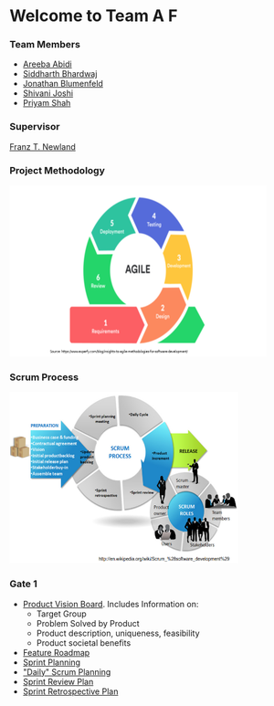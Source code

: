 # Welcome to Team A F

### Team Members
* [Areeba Abidi](https://eclass.yorku.ca/eclass/user/view.php?id=31348&course=6123)
* [Siddharth Bhardwaj](https://eclass.yorku.ca/eclass/user/view.php?id=23776&course=6123)
* [Jonathan Blumenfeld](https://eclass.yorku.ca/eclass/user/view.php?id=38821&course=6123)
* [Shivani Joshi](https://eclass.yorku.ca/eclass/user/view.php?id=22345&course=6123)
* [Priyam Shah](https://eclass.yorku.ca/eclass/user/view.php?id=39145&course=6123)

### Supervisor
[Franz T. Newland](https://eclass.yorku.ca/eclass/user/view.php?id=8056&course=6123)

### Project Methodology
<img src="images/im2.png" alt=" " class="inline" width="450" height="300"/>


### Scrum Process
<img src="images/im3.png" alt=" " class="inline" width="400" height="300"/>

### Gate 1
* [Product Vision Board](https://github.com/SidB16/ENG4000-Team-A-F/blob/main/docs/placeholder.txt). Includes Information on:
   * Target Group 
   * Problem Solved by Product
   * Product description, uniqueness, feasibility
   * Product societal benefits
* [Feature Roadmap](https://github.com/SidB16/ENG4000-Team-A-F/blob/main/docs/placeholder.txt)
* [Sprint Planning](https://github.com/SidB16/ENG4000-Team-A-F/blob/main/docs/placeholder.txt)
* ["Daily" Scrum Planning](https://github.com/SidB16/ENG4000-Team-A-F/blob/main/docs/placeholder.txt)
* [Sprint Review Plan](https://github.com/SidB16/ENG4000-Team-A-F/blob/main/docs/placeholder.txt)
* [Sprint Retrospective Plan](https://github.com/SidB16/ENG4000-Team-A-F/blob/main/docs/placeholder.txt)

